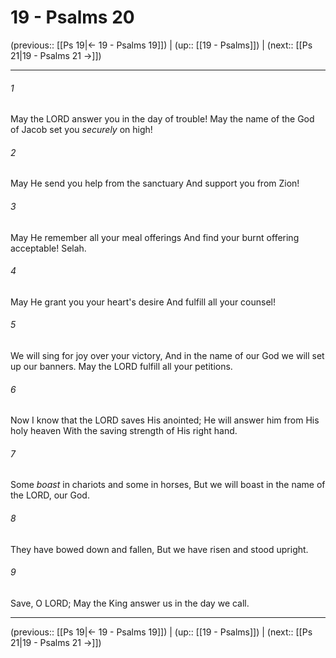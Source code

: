 # 19 - Psalms 20

(previous:: [[Ps 19|← 19 - Psalms 19]]) | (up:: [[19 - Psalms]]) | (next:: [[Ps 21|19 - Psalms 21 →]])

***


###### 1 
May the LORD answer you in the day of trouble! May the name of the God of Jacob set you _securely_ on high! 

###### 2 
May He send you help from the sanctuary And support you from Zion! 

###### 3 
May He remember all your meal offerings And find your burnt offering acceptable! Selah. 

###### 4 
May He grant you your heart's desire And fulfill all your counsel! 

###### 5 
We will sing for joy over your victory, And in the name of our God we will set up our banners. May the LORD fulfill all your petitions. 

###### 6 
Now I know that the LORD saves His anointed; He will answer him from His holy heaven With the saving strength of His right hand. 

###### 7 
Some _boast_ in chariots and some in horses, But we will boast in the name of the LORD, our God. 

###### 8 
They have bowed down and fallen, But we have risen and stood upright. 

###### 9 
Save, O LORD; May the King answer us in the day we call.

***

(previous:: [[Ps 19|← 19 - Psalms 19]]) | (up:: [[19 - Psalms]]) | (next:: [[Ps 21|19 - Psalms 21 →]])
